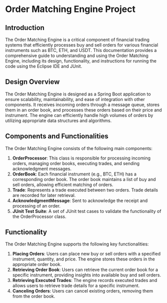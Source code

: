 # Order Matching Engine Project

## Introduction

The Order Matching Engine is a critical component of financial trading systems that efficiently processes buy and sell orders for various financial instruments such as BTC, ETH, and USDT. This documentation provides a comprehensive guide to understanding and using the Order Matching Engine, including its design, functionality, and instructions for running the code using the Eclipse IDE and JUnit.

## Design Overview

The Order Matching Engine is designed as a Spring Boot application to ensure scalability, maintainability, and ease of integration with other components. It receives incoming orders through a message queue, stores them in an order book, and processes these orders based on their price and instrument. The engine can efficiently handle high volumes of orders by utilizing appropriate data structures and algorithms.

## Components and Functionalities

The Order Matching Engine consists of the following main components:

1. **OrderProcessor**: This class is responsible for processing incoming orders, managing order books, executing trades, and sending acknowledgment messages.
2. **OrderBook**: Each financial instrument (e.g., BTC, ETH) has a corresponding order book. The order book maintains a list of buy and sell orders, allowing efficient matching of orders.
3. **Trade**: Represents a trade executed between two orders. Trade details are recorded for later retrieval.
4. **AcknowledgmentMessage**: Sent to acknowledge the receipt and processing of an order.
5. **JUnit Test Suite**: A set of JUnit test cases to validate the functionality of the OrderProcessor class.

## Functionality

The Order Matching Engine supports the following key functionalities:

1. **Placing Orders**: Users can place new buy or sell orders with a specified instrument, quantity, and price. The engine stores these orders in the appropriate order book.
2. **Retrieving Order Book**: Users can retrieve the current order book for a specific instrument, providing insights into available buy and sell orders.
3. **Retrieving Executed Trades**: The engine records executed trades and allows users to retrieve trade details for a specific instrument.
4. **Canceling Orders**: Users can cancel existing orders, removing them from the order book.
